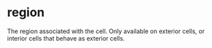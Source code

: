# region

The region associated with the cell. Only available on exterior cells, or interior cells that behave as exterior cells.
